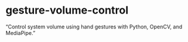# gesture-volume-control
“Control system volume using hand gestures with Python, OpenCV, and MediaPipe.”
